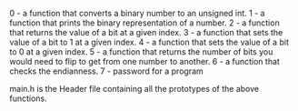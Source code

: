 0 -  a function that converts a binary number to an unsigned int.
1 -  a function that prints the binary representation of a number.
2 -  a function that returns the value of a bit at a given index.
3 - a function that sets the value of a bit to 1 at a given index.
4 - a function that sets the value of a bit to 0 at a given index.
5 - a function that returns the number of bits you would need to flip to get from one number to another.
6 - a function that checks the endianness.
7 - password for a program

main.h is the Header file containing all the prototypes of the above functions.

